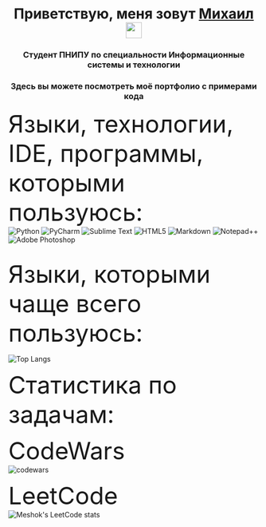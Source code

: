 <h1 align="center">Приветствую, меня зовут <a href="https://vk.com/meshokofgovno" target="_blank">Михаил</a> 
<img src="https://github.com/blackcater/blackcater/raw/main/images/Hi.gif" height="32"/></h1>
<h3 align="center">Студент ПНИПУ по специальности Информационные системы и технологии</h3>
<h3 align="center">Здесь вы можете посмотреть моё портфолио с примерами кода</h3>

<font size="10">Языки, технологии, IDE, программы, которыми пользуюсь:</font>
<br>
![Python](https://img.shields.io/badge/python-3670A0?style=for-the-badge&logo=python&logoColor=ffdd54)
![PyCharm](https://img.shields.io/badge/pycharm-143?style=for-the-badge&logo=pycharm&logoColor=black&color=black&labelColor=green)
![Sublime Text](https://img.shields.io/badge/sublime_text-%23575757.svg?style=for-the-badge&logo=sublime-text&logoColor=important)
![HTML5](https://img.shields.io/badge/html5-%23E34F26.svg?style=for-the-badge&logo=html5&logoColor=white)
![Markdown](https://img.shields.io/badge/markdown-%23000000.svg?style=for-the-badge&logo=markdown&logoColor=white)
![Notepad++](https://img.shields.io/badge/Notepad++-90E59A.svg?style=for-the-badge&logo=notepad%2b%2b&logoColor=black)
![Adobe Photoshop](https://img.shields.io/badge/adobe%20photoshop-%2331A8FF.svg?style=for-the-badge&logo=adobe%20photoshop&logoColor=white)

<br>
<font size="10">Языки, которыми чаще всего пользуюсь:</font>
<br>

![Top Langs](https://github-readme-stats.vercel.app/api/top-langs/?username=meshoknoragami&layout=compact)

<font size="10">Статистика по задачам:</font>
<br>

<font size="8">CodeWars</font>
<br>
![codewars](https://www.codewars.com/users/Meshoknoragami/badges/large)

<font size="8">LeetCode</font>
<br>
![Meshok's LeetCode stats](https://leetcode-stats-six.vercel.app/api?username=Meshoknoragami&theme=dark)
